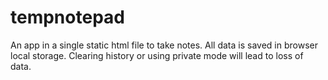 # tempnotepad
An app in a single static html file to take notes. All data is saved in browser local storage. Clearing history or using private mode will lead to loss of data.
